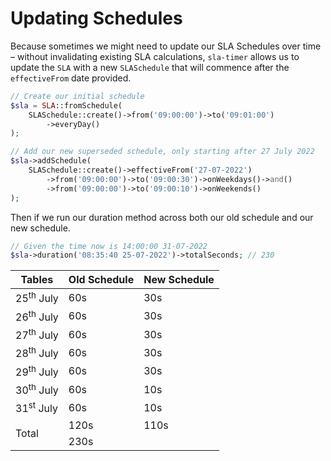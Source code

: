 # Updating Schedules

Because sometimes we might need to update our SLA Schedules over time – without invalidating existing SLA
calculations, `sla-timer` allows us to update the `SLA` with a new `SLASchedule` that will commence after
the `effectiveFrom` date provided.

```php {9-11}
// Create our initial schedule
$sla = SLA::fromSchedule(
    SLASchedule::create()->from('09:00:00')->to('09:01:00')
        ->everyDay()
);

// Add our new superseded schedule, only starting after 27 July 2022
$sla->addSchedule(
    SLASchedule::create()->effectiveFrom('27-07-2022')
        ->from('09:00:00')->to('09:00:30')->onWeekdays()->and()
        ->from('09:00:00')->to('09:00:10')->onWeekends()
);
```

Then if we run our duration method across both our old schedule and our new schedule.

```php
// Given the time now is 14:00:00 31-07-2022
$sla->duration('08:35:40 25-07-2022')->totalSeconds; // 230
```

<table class="w-full">
    <thead>
        <tr>
            <th>Tables</th>
            <th class="text-right">Old Schedule</th>
            <th class="text-right">New Schedule</th>
        </tr>
    </thead>
    <tbody>
        <tr>
            <td class="font-bold dark:bg-neutral-900 bg-neutral-100">25<sup>th</sup> July</td>
            <td class="text-right font-semibold dark:bg-emerald-600/40 bg-emerald-300/30">60s</td>
            <td class="text-right text-neutral-400 dark:text-neutral-500">30s</td>
        </tr>
        <tr>
            <td class="font-bold dark:bg-neutral-900 bg-neutral-100">26<sup>th</sup> July</td>
            <td class="text-right font-semibold dark:bg-emerald-600/40 bg-emerald-300/30">60s</td>
            <td class="text-right text-neutral-400 dark:text-neutral-500">30s</td>
        </tr>
        <tr>
            <td class="font-bold dark:bg-neutral-900 bg-neutral-100">27<sup>th</sup> July</td>
            <td class="text-right text-neutral-400 dark:text-neutral-500">60s</td>
            <td class="text-right font-semibold dark:bg-emerald-600/40 bg-emerald-300/30">30s</td>
        </tr>
        <tr>
            <td class="font-bold dark:bg-neutral-900 bg-neutral-100">28<sup>th</sup> July</td>
            <td class="text-right text-neutral-400 dark:text-neutral-500">60s</td>
            <td class="text-right font-semibold dark:bg-emerald-600/40 bg-emerald-300/30">30s</td>
        </tr>
        <tr>
            <td class="font-bold dark:bg-neutral-900 bg-neutral-100">29<sup>th</sup> July</td>
            <td class="text-right text-neutral-400 dark:text-neutral-500">60s</td>
            <td class="text-right font-semibold dark:bg-emerald-600/40 bg-emerald-300/30">30s</td>
        </tr>
        <tr>
            <td class="font-bold dark:bg-neutral-900 bg-neutral-100">30<sup>th</sup> July</td>
            <td class="text-right text-neutral-400 dark:text-neutral-500">60s</td>
            <td class="text-right font-semibold dark:bg-emerald-600/40 bg-emerald-300/30">10s</td>
        </tr>
        <tr>
            <td class="font-bold dark:bg-neutral-900 bg-neutral-100">31<sup>st</sup> July</td>
            <td class="text-right text-neutral-400 dark:text-neutral-500">60s</td>
            <td class="text-right font-semibold dark:bg-emerald-600/40 bg-emerald-300/30">10s</td>
        </tr>
        <tr>
            <td rowspan="2" class="font-bold dark:bg-neutral-900 bg-neutral-200">Total</td>
            <td class="text-right font-bold dark:bg-neutral-900 bg-neutral-200">120s</td>
            <td class="text-right font-bold dark:bg-neutral-900 bg-neutral-200">110s</td>
        </tr>
        <tr>
            <td colspan="2" class="text-right font-bold dark:bg-neutral-900 bg-neutral-200">230s</td>
        </tr>
    </tbody>
</table>